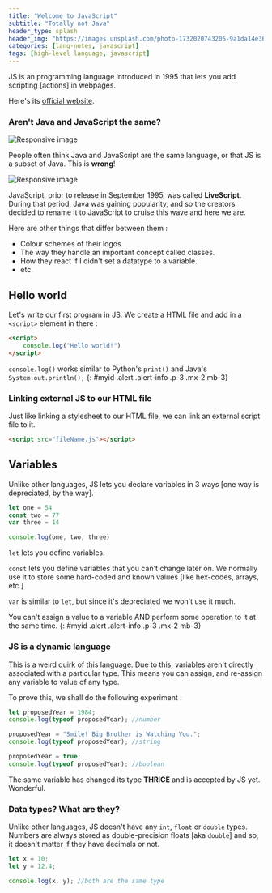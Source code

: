 ```yaml
---
title: "Welcome to JavaScript"
subtitle: "Totally not Java"
header_type: splash
header_img: "https://images.unsplash.com/photo-1732020743205-9a1da14e36fd?w=600&auto=format&fit=crop&q=60&ixlib=rb-4.0.3&ixid=M3wxMjA3fDB8MHxzZWFyY2h8Mjd8fGphdmFzY3JpcHR8ZW58MHx8MHx8fDA%3D"
categories: [lang-notes, javascript]
tags: [high-level language, javascript]
---
```


JS is an programming language introduced in 1995 that lets you add scripting [actions] in webpages.

Here's its [official website](https://www.javascript.com/).

### Aren't Java and JavaScript the same?

<img src="https://www.oracle.com/img/tech/cb88-java-logo-001.jpg" class="img-fluid" alt="Responsive image">

People often think Java and JavaScript are the same language, or that JS is a subset of Java. This is **wrong**!

<img src="https://upload.wikimedia.org/wikipedia/commons/6/6a/JavaScript-logo.png" class="img-fluid" alt="Responsive image">

JavaScript, prior to release in September 1995, was called **LiveScript**. During that period, Java was gaining popularity, and so the creators decided to rename it to JavaScript to cruise this wave and here we are.

Here are other things that differ between them :

- Colour schemes of their logos
- The way they handle an important concept called classes.
- How they react if I didn't set a datatype to a variable.
- etc.

## Hello world

Let's write our first program in JS. We create a HTML file and add in a `<script>` element in there :

```html
<script>
    console.log("Hello world!")
</script>
```

``console.log()`` works similar to Python's ``print()`` and Java's ``System.out.println();``
{: #myid .alert .alert-info .p-3 .mx-2 mb-3}

### Linking external JS to our HTML file

Just like linking a stylesheet to our HTML file, we can link an external script file to it.

```html
<script src="fileName.js"></script>
```

## Variables

Unlike other languages, JS lets you declare variables in 3 ways [one way is depreciated, by the way].

```js
let one = 54
const two = 77
var three = 14

console.log(one, two, three)
```

`let` lets you define variables.

`const` lets you define variables that you can't change later on. We normally use it to store some hard-coded and known values [like hex-codes, arrays, etc.]

`var` is similar to `let`, but since it's depreciated we won't use it much.

You can't assign a value to a variable AND perform some operation to it at the same time.
{: #myid .alert .alert-info .p-3 .mx-2 mb-3}

### JS is a dynamic language

This is a weird quirk of this language. Due to this, variables aren't directly associated with a particular type. This means you can assign, and re-assign any variable to value of any type.

To prove this, we shall do the following experiment :

```js
let proposedYear = 1984;
console.log(typeof proposedYear); //number

proposedYear = "Smile! Big Brother is Watching You.";
console.log(typeof proposedYear); //string

proposedYear = true;
console.log(typeof proposedYear); //boolean
```

The same variable has changed its type **THRICE** and is accepted by JS yet. Wonderful.

### Data types? What are they?

Unlike other languages, JS doesn't have any `int`, `float` or `double` types. Numbers are always stored as double-precision floats [aka `double`] and so, it doesn't matter if they have decimals or not.

```js
let x = 10;
let y = 12.4;

console.log(x, y); //both are the same type
```
